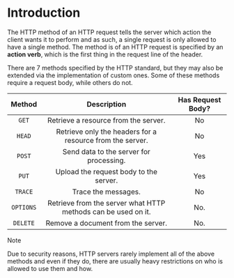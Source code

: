 # Introduction

The HTTP method of an HTTP request tells the server which action the client wants it to perform and as such, a single request is only allowed to have a single method. The method is of an HTTP request is specified by an **action verb**, which is the first thing in the request line of the header.

There are 7 methods specified by the HTTP standard, but they may also be extended via the implementation of custom ones. Some of these methods require a request body, while others do not.

| Method | Description|Has Request Body? |
| :----: | :---------------: |:---:|
|`GET`|Retrieve a resource from the server.|No|
|`HEAD`|Retrieve only the headers for a resource from the server.|No|
|`POST`|Send data to the server for processing.|Yes|
|`PUT`|Upload the request body to the server.|Yes|
|`TRACE`|Trace the messages.|No|
|`OPTIONS`|Retrieve from the server what HTTP methods can be used on it.|No.|
|`DELETE`|Remove a document from the server.|No.|

>[!NOTE]
>
>Due to security reasons, HTTP servers rarely implement all of the above methods and even if they do, there are usually heavy restrictions on who is allowed to use them and how.
>
